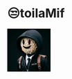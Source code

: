 <H1>😒toilaMif</H1>
<img src="https://raw.githubusercontent.com/toilaMif/toilaMif/main/Mif.jpg" alt="" width="100" style="border-radius: 10; align: right;">
<!-- <H3>TE GHE VI KHONG BIET BOI MA TUI CHIM DAM TRONG TRI THUC</H3> -->
<!---
toilaMif/toilaMif is a ✨ special ✨ repository because its `README.md` (this file) appears on your GitHub profile.
You can click the Preview link to take a look at your changes.
--->
